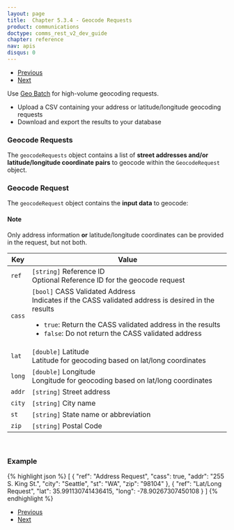 ```yaml
---
layout: page
title:  Chapter 5.3.4 - Geocode Requests
product: communications
doctype: comms_rest_v2_dev_guide
chapter: reference
nav: apis
disqus: 0
---
```


<ul class="pager">
  <li class="previous"><a href="/communications/dev-guide_rest_v2/reference/location-item/"><i class="glyphicon glyphicon-chevron-left"></i>Previous</a></li>
  <li class="next"><a href="/communications/dev-guide_rest_v2/reference/geocode-result/">Next<i class="glyphicon glyphicon-chevron-right"></i></a></li>
</ul>

Use <a class="dev-guide-link" href="https://communications.avalara.net/AFC/GeoBatch">Geo Batch</a> for high-volume geocoding requests.
<ul class="dev-guide-list">
    <li>Upload a CSV containing your address or latitude/longitude geocoding requests</li>
    <li>Download and export the results to your database</li>
</ul>

<h3>Geocode Requests</h3>

The <code>geocodeRequests</code> object contains a list of <b>street addresses and/or latitude/longitude coordinate pairs</b> to geocode within the <code>GeocodeRequest</code> object.

<h3>Geocode Request</h3>
The <code>geocodeRequest</code> object contains the <b>input data</b> to geocode:

<h4>Note</h4>
Only address information <b>or</b> latitude/longitude coordinates can be provided in the request, but not both.

<div class="mobile-table">
  <table class="styled-table">
    <thead>
      <tr>
        <th>Key</th>
        <th>Value</th>
      </tr>
    </thead>
    <tbody>
      <tr>
            <td><code>ref</code></td>
            <td><code>[string]</code> Reference ID
            <br>
            Optional Reference ID for the geocode request
            </td>
        </tr>
        <tr>
            <td><code>cass</code></td>
            <td><code>[bool]</code> CASS Validated Address
            <br/>
            Indicates if the CASS validated address is desired in the results
            <ul class="dev-guide-list">
                <li><code>true</code>: Return the CASS validated address in the results</li>
                <li><code>false</code>: Do not return the CASS validated address</li>
            </ul>
            </td>
        </tr>
        <tr>
            <td><code>lat</code></td>
            <td><code>[double]</code> Latitude
            <br/>
            Latitude for geocoding based on lat/long coordinates
            </td>
        </tr>
        <tr>
            <td><code>long</code></td>
            <td><code>[double]</code> Longitude
            <br/>
            Longitude for geocoding based on lat/long coordinates
            </td>
        </tr>
        <tr>
            <td><code>addr</code></td>
            <td><code>[string]</code> Street address</td>
        </tr>
        <tr>
            <td><code>city</code></td>
            <td><code>[string]</code> City name</td>
        </tr>
        <tr>
            <td><code>st</code></td>
            <td><code>[string]</code> State name or abbreviation</td>
        </tr>
        <tr>
            <td><code>zip</code></td>
            <td><code>[string]</code> Postal Code</td>
        </tr>
    </tbody>
  </table>
</div>
<br>

<h3>Example</h3>

{% highlight json %}
[
  {
    "ref": "Address Request",
    "cass": true,
    "addr": "255 S. King St.",
    "city": "Seattle",
    "st": "WA",
    "zip": "98104"
  },
  {
    "ref": "Lat/Long Request",
    "lat": 35.991130741436415,
    "long": -78.90267307450108
  }
]
{% endhighlight %}

<ul class="pager">
  <li class="previous"><a href="/communications/dev-guide_rest_v2/reference/location-item/"><i class="glyphicon glyphicon-chevron-left"></i>Previous</a></li>
  <li class="next"><a href="/communications/dev-guide_rest_v2/reference/geocode-result/">Next<i class="glyphicon glyphicon-chevron-right"></i></a></li>
</ul>